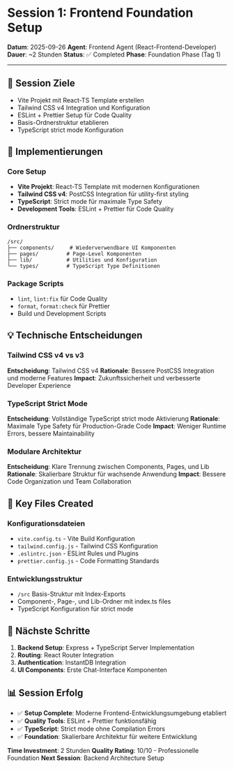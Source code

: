 # Session 1: Frontend Foundation Setup

**Datum**: 2025-09-26
**Agent**: Frontend Agent (React-Frontend-Developer)
**Dauer**: ~2 Stunden
**Status**: ✅ Completed
**Phase**: Foundation Phase (Tag 1)

---

## 🎯 Session Ziele
- Vite Projekt mit React-TS Template erstellen
- Tailwind CSS v4 Integration und Konfiguration
- ESLint + Prettier Setup für Code Quality
- Basis-Ordnerstruktur etablieren
- TypeScript strict mode Konfiguration

## 🔧 Implementierungen

### Core Setup
- **Vite Projekt**: React-TS Template mit modernen Konfigurationen
- **Tailwind CSS v4**: PostCSS Integration für utility-first styling
- **TypeScript**: Strict mode für maximale Type Safety
- **Development Tools**: ESLint + Prettier für Code Quality

### Ordnerstruktur
```
/src/
├── components/     # Wiederverwendbare UI Komponenten
├── pages/         # Page-Level Komponenten
├── lib/           # Utilities und Konfiguration
└── types/         # TypeScript Type Definitionen
```

### Package Scripts
- `lint`, `lint:fix` für Code Quality
- `format`, `format:check` für Prettier
- Build und Development Scripts

## 💡 Technische Entscheidungen

### Tailwind CSS v4 vs v3
**Entscheidung**: Tailwind CSS v4
**Rationale**: Bessere PostCSS Integration und moderne Features
**Impact**: Zukunftssicherheit und verbesserte Developer Experience

### TypeScript Strict Mode
**Entscheidung**: Vollständige TypeScript strict mode Aktivierung
**Rationale**: Maximale Type Safety für Production-Grade Code
**Impact**: Weniger Runtime Errors, bessere Maintainability

### Modulare Architektur
**Entscheidung**: Klare Trennung zwischen Components, Pages, und Lib
**Rationale**: Skalierbare Struktur für wachsende Anwendung
**Impact**: Bessere Code Organization und Team Collaboration

## 📁 Key Files Created

### Konfigurationsdateien
- `vite.config.ts` - Vite Build Konfiguration
- `tailwind.config.js` - Tailwind CSS Konfiguration
- `.eslintrc.json` - ESLint Rules und Plugins
- `prettier.config.js` - Code Formatting Standards

### Entwicklungsstruktur
- `/src` Basis-Struktur mit Index-Exports
- Component-, Page-, und Lib-Ordner mit index.ts files
- TypeScript Konfiguration für strict mode

## 🎯 Nächste Schritte
1. **Backend Setup**: Express + TypeScript Server Implementation
2. **Routing**: React Router Integration
3. **Authentication**: InstantDB Integration
4. **UI Components**: Erste Chat-Interface Komponenten

## 📊 Session Erfolg
- ✅ **Setup Complete**: Moderne Frontend-Entwicklungsumgebung etabliert
- ✅ **Quality Tools**: ESLint + Prettier funktionsfähig
- ✅ **TypeScript**: Strict mode ohne Compilation Errors
- ✅ **Foundation**: Skalierbare Architektur für weitere Entwicklung

**Time Investment**: 2 Stunden
**Quality Rating**: 10/10 - Professionelle Foundation
**Next Session**: Backend Architecture Setup